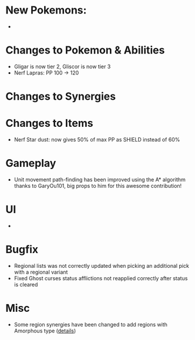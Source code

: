 # New Pokemons:
- 

# Changes to Pokemon & Abilities

- Gligar is now tier 2, Gliscor is now tier 3
- Nerf Lapras: PP 100 → 120

# Changes to Synergies



# Changes to Items

- Nerf Star dust: now gives 50% of max PP as SHIELD instead of 60%

# Gameplay

- Unit movement path-finding has been improved using the A* algorithm thanks to GaryOu101, big props to him for this awesome contribution!

# UI

- 

# Bugfix

- Regional lists was not correctly updated when picking an additional pick with a regional variant
- Fixed Ghost curses status afflictions not reapplied correctly after status is cleared

# Misc

- Some region synergies have been changed to add regions with Amorphous type ([details](https://github.com/keldaanCommunity/pokemonAutoChess/commit/21804c628ca403c0914db2f68f6315e0f9a51c92#diff-9c96a7aef333d81a5c1b0c1264418f86c1bf4b37be15a7131c2f53ddb6ce2acb))